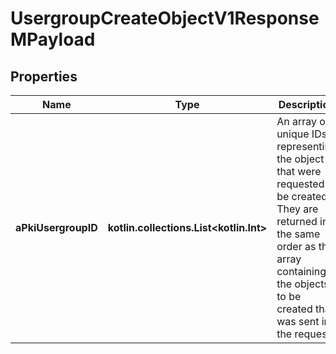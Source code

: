 
# UsergroupCreateObjectV1ResponseMPayload

## Properties
| Name | Type | Description | Notes |
| ------------ | ------------- | ------------- | ------------- |
| **aPkiUsergroupID** | **kotlin.collections.List&lt;kotlin.Int&gt;** | An array of unique IDs representing the object that were requested to be created.  They are returned in the same order as the array containing the objects to be created that was sent in the request. |  |



